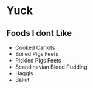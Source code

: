 # Yuck

## Foods I dont Like

* Cooked Carrots
* Boiled Pigs Feets
* Pickled Pigs Feets
* Scandinavian Blood Pudding
* Haggis
* Ballut
